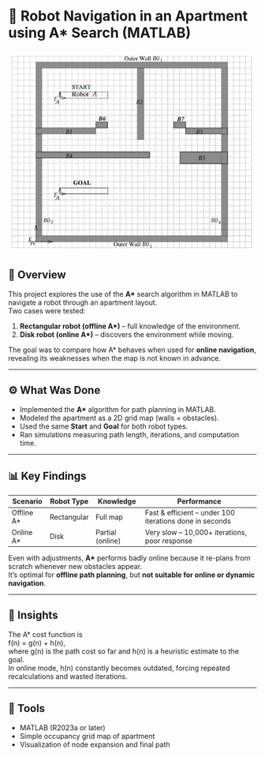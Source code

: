 # 🤖 Robot Navigation in an Apartment using A* Search (MATLAB)

![Robot Room Scheme](Robot_Room_Scheme.JPG)

## 🧭 Overview
This project explores the use of the **A\*** search algorithm in MATLAB to navigate a robot through an apartment layout.  
Two cases were tested:

1. **Rectangular robot (offline A\*)** – full knowledge of the environment.  
2. **Disk robot (online A\*)** – discovers the environment while moving.

The goal was to compare how A\* behaves when used for **online navigation**, revealing its weaknesses when the map is not known in advance.

---

## ⚙️ What Was Done
- Implemented the **A\*** algorithm for path planning in MATLAB.  
- Modeled the apartment as a 2D grid map (walls = obstacles).  
- Used the same **Start** and **Goal** for both robot types.  
- Ran simulations measuring path length, iterations, and computation time.  

---

## 📊 Key Findings
| Scenario | Robot Type | Knowledge | Performance |
|-----------|-------------|------------|--------------|
| Offline A* | Rectangular | Full map | Fast & efficient – under 100 iterations done in seconds |
| Online A* | Disk | Partial (online) | Very slow – 10,000+ iterations, poor response

Even with adjustments, **A\*** performs badly online because it re-plans from scratch whenever new obstacles appear.  
It’s optimal for **offline path planning**, but **not suitable for online or dynamic navigation**.

---

## 🧠 Insights
The A\* cost function is  
f(n) = g(n) + h(n),  
where g(n) is the path cost so far and h(n) is a heuristic estimate to the goal.  
In online mode, h(n) constantly becomes outdated, forcing repeated recalculations and wasted iterations.

---

## 🧰 Tools
- MATLAB (R2023a or later)  
- Simple occupancy grid map of apartment  
- Visualization of node expansion and final path  